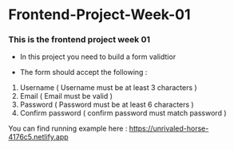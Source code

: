 ﻿# Frontend-Project-Week-01### This is the frontend project week 01- In this project you need to build a form validtior - The form should accept the following :1. Username ( Username must be at least 3 characters )2. Email ( Email must be valid )3. Password ( Password must be at least 6 characters )4. Confirm password ( confirm password must match password )You can find running example here : https://unrivaled-horse-4176c5.netlify.app